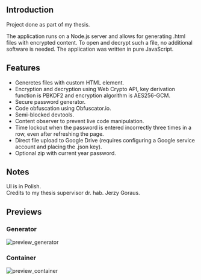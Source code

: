 ## Introduction
Project done as part of my thesis.

The application runs on a Node.js server and allows for generating .html files with encrypted content. To open and decrypt such a file, no additional software is needed. The application was written in pure JavaScript.

## Features
- Generetes files with custom HTML element.
- Encryption and decryption using Web Crypto API, key derivation function is PBKDF2 and encryption algorithm is AES256-GCM.
- Secure password generator.
- Code obfuscation using Obfuscator.io.
- Semi-blocked devtools.
- Content observer to prevent live code manipulation.
- Time lockout when the password is entered incorrectly three times in a row, even after refreshing the page.
- Direct file upload to Google Drive (requires configuring a Google service account and placing the .json key).
- Optional zip with current year password.

## Notes
UI is in Polish. \
Credits to my thesis supervisor dr. hab. Jerzy Goraus. 

## Previews
### Generator
![preview_generator](https://github.com/user-attachments/assets/36fa87fb-bd72-4747-a198-5b0fa5b6a1c6)
### Container
![preview_container](https://github.com/user-attachments/assets/23030368-20fc-40c1-831c-9f0346f8992d)

